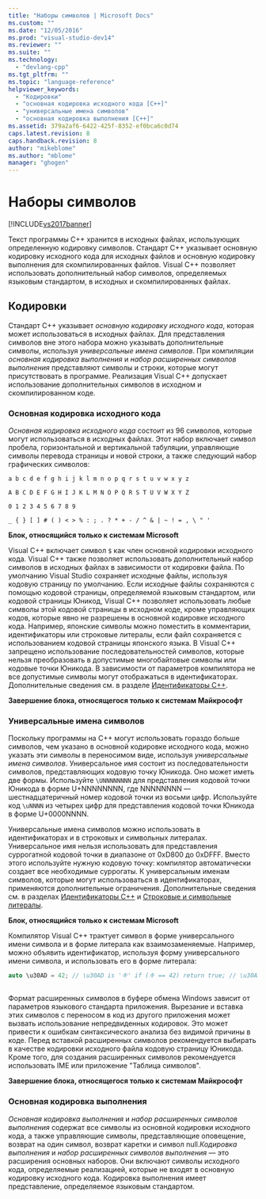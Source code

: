 ```yaml
---
title: "Наборы символов | Microsoft Docs"
ms.custom: ""
ms.date: "12/05/2016"
ms.prod: "visual-studio-dev14"
ms.reviewer: ""
ms.suite: ""
ms.technology: 
  - "devlang-cpp"
ms.tgt_pltfrm: ""
ms.topic: "language-reference"
helpviewer_keywords: 
  - "Кодировки"
  - "основная кодировка исходного кода [C++]"
  - "универсальные имена символов"
  - "основная кодировка выполнения [C++]"
ms.assetid: 379a2af6-6422-425f-8352-ef0bca6c0d74
caps.latest.revision: 8
caps.handback.revision: 8
author: "mikeblome"
ms.author: "mblome"
manager: "ghogen"
---
```

# Наборы символов
[!INCLUDE[vs2017banner](../assembler/inline/includes/vs2017banner.md)]

Текст программы C\+\+ хранится в исходных файлах, использующих определенную кодировку символов. Стандарт C\+\+ указывает основную кодировку исходного кода для исходных файлов и основную кодировку выполнения для скомпилированных файлов. Visual C\+\+ позволяет использовать дополнительный набор символов, определяемых языковым стандартом, в исходных и скомпилированных файлах.  
  
## Кодировки  
 Стандарт C\+\+ указывает *основную кодировку исходного кода*, которая может использоваться в исходных файлах. Для представления символов вне этого набора можно указывать дополнительные символы, используя *универсальные имена символов*. При компиляции *основная кодировка выполнения* и *набор расширенных символов выполнения* представляют символы и строки, которые могут присутствовать в программе. Реализация Visual C\+\+ допускает использование дополнительных символов в исходном и скомпилированном коде.  
  
### Основная кодировка исходного кода  
 *Основная кодировка исходного кода* состоит из 96 символов, которые могут использоваться в исходных файлах. Этот набор включает символ пробела, горизонтальной и вертикальной табуляции, управляющие символы перевода страницы и новой строки, а также следующий набор графических символов:  
  
 `a b c d e f g h i j k l m n o p q r s t u v w x y z`  
  
 `A B C D E F G H I J K L M N O P Q R S T U V W X Y Z`  
  
 `0 1 2 3 4 5 6 7 8 9`  
  
 `_ { } [ ] # ( ) < > % : ; . ? * + - / ^ & | ~ ! = , \ " '`  
  
 **Блок, относящийся только к системам Microsoft**  
  
 Visual C\+\+ включает символ `$` как член основной кодировки исходного кода. Visual C\+\+ также позволяет использовать дополнительный набор символов в исходных файлах в зависимости от кодировки файла. По умолчанию Visual Studio сохраняет исходные файлы, используя кодовую страницу по умолчанию. Если исходные файлы сохраняются с помощью кодовой страницы, определяемой языковым стандартом, или кодовой страницы Юникод, Visual C\+\+ позволяет использовать любые символы этой кодовой страницы в исходном коде, кроме управляющих кодов, которые явно не разрешены в основной кодировке исходного кода. Например, японские символы можно поместить в комментарии, идентификаторы или строковые литералы, если файл сохраняется с использованием кодовой страницы японского языка. В Visual C\+\+ запрещено использование последовательностей символов, которые нельзя преобразовать в допустимые многобайтовые символы или кодовые точки Юникода. В зависимости от параметров компилятора не все допустимые символы могут отображаться в идентификаторах. Дополнительные сведения см. в разделе [Идентификаторы C\+\+](../cpp/identifiers-cpp.md).  
  
 **Завершение блока, относящегося только к системам Майкрософт**  
  
### Универсальные имена символов  
 Поскольку программы на C\+\+ могут использовать гораздо больше символов, чем указано в основной кодировке исходного кода, можно указать эти символы в переносимом виде, используя *универсальные имена символов*. Универсальное имя состоит из последовательности символов, представляющих кодовую точку Юникода.  Оно может иметь две формы. Используйте `\UNNNNNNNN` для представления кодовой точки Юникода в форме U\+NNNNNNNN, где NNNNNNNN — шестнадцатеричный номер кодовой точки из восьми цифр. Используйте код `\uNNNN` из четырех цифр для представления кодовой точки Юникода в форме U\+0000NNNN.  
  
 Универсальные имена символов можно использовать в идентификаторах и в строковых и символьных литералах. Универсальное имя нельзя использовать для представления суррогатной кодовой точки в диапазоне от 0xD800 до 0xDFFF. Вместо этого используйте нужную кодовую точку: компилятор автоматически создает все необходимые суррогаты. К универсальным именам символов, которые могут использоваться в идентификаторах, применяются дополнительные ограничения. Дополнительные сведения см. в разделах [Идентификаторы C\+\+](../cpp/identifiers-cpp.md) и [Строковые и символьные литералы](../cpp/string-and-character-literals-cpp.md).  
  
 **Блок, относящийся только к системам Microsoft**  
  
 Компилятор Visual C\+\+ трактует символ в форме универсального имени символа и в форме литерала как взаимозаменяемые. Например, можно объявить идентификатор, используя форму универсального имени символа, и использовать его в форме литерала:  
  
```cpp  
auto \u30AD = 42; // \u30AD is 'キ' if (キ == 42) return true; // \u30AD and キ are the same to the compiler  
  
```  
  
 Формат расширенных символов в буфере обмена Windows зависит от параметров языкового стандарта приложения. Вырезание и вставка этих символов с переносом в код из другого приложения может вызвать использование непредвиденных кодировок. Это может привести к ошибкам синтаксического анализа без видимой причины в коде. Перед вставкой расширенных символов рекомендуется выбирать в качестве кодировки исходного файла кодовую страницу Юникода. Кроме того, для создания расширенных символов рекомендуется использовать IME или приложение "Таблица символов".  
  
 **Завершение блока, относящегося только к системам Майкрософт**  
  
### Основная кодировка выполнения  
 *Основная кодировка выполнения* и *набор расширенных символов выполнения* содержат все символы из основной кодировки исходного кода, а также управляющие символы, представляющие оповещение, возврат на один символ, возврат каретки и символ null.*Кодировка выполнения* и *набор расширенных символов выполнения* — это расширения основных наборов. Они включают символы исходного кода, определяемые реализацией, которые не входят в основную кодировку исходного кода. Кодировка выполнения имеет представление, определяемое языковым стандартом.
